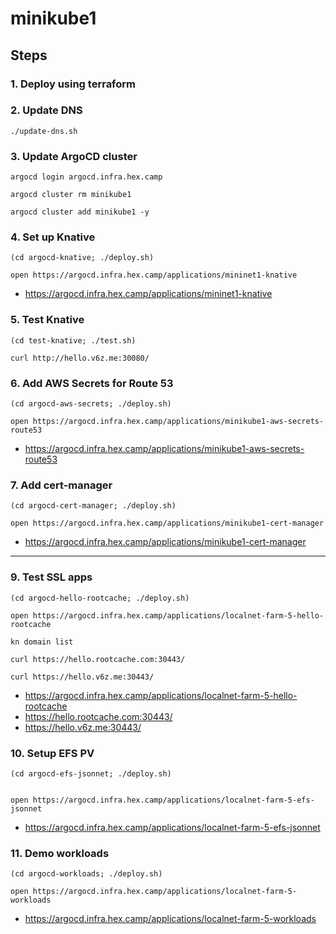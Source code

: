 # minikube1

## Steps

### 1. Deploy using terraform

### 2. Update DNS

```
./update-dns.sh
```

### 3. Update ArgoCD cluster

```
argocd login argocd.infra.hex.camp

argocd cluster rm minikube1

argocd cluster add minikube1 -y
```

### 4. Set up Knative

```
(cd argocd-knative; ./deploy.sh)

open https://argocd.infra.hex.camp/applications/mininet1-knative
```

* https://argocd.infra.hex.camp/applications/mininet1-knative

### 5. Test Knative

```
(cd test-knative; ./test.sh)

curl http://hello.v6z.me:30080/
```

### 6. Add AWS Secrets for Route 53

```
(cd argocd-aws-secrets; ./deploy.sh)

open https://argocd.infra.hex.camp/applications/minikube1-aws-secrets-route53
```

* https://argocd.infra.hex.camp/applications/minikube1-aws-secrets-route53

### 7. Add cert-manager

```
(cd argocd-cert-manager; ./deploy.sh)

open https://argocd.infra.hex.camp/applications/minikube1-cert-manager
```

* https://argocd.infra.hex.camp/applications/minikube1-cert-manager

---

### 9. Test SSL apps

```
(cd argocd-hello-rootcache; ./deploy.sh)

open https://argocd.infra.hex.camp/applications/localnet-farm-5-hello-rootcache

kn domain list

curl https://hello.rootcache.com:30443/

curl https://hello.v6z.me:30443/
```

* https://argocd.infra.hex.camp/applications/localnet-farm-5-hello-rootcache
* https://hello.rootcache.com:30443/
* https://hello.v6z.me:30443/

### 10. Setup EFS PV

```
(cd argocd-efs-jsonnet; ./deploy.sh)


open https://argocd.infra.hex.camp/applications/localnet-farm-5-efs-jsonnet
```

* https://argocd.infra.hex.camp/applications/localnet-farm-5-efs-jsonnet

### 11. Demo workloads

```
(cd argocd-workloads; ./deploy.sh)

open https://argocd.infra.hex.camp/applications/localnet-farm-5-workloads
```

* https://argocd.infra.hex.camp/applications/localnet-farm-5-workloads
```

